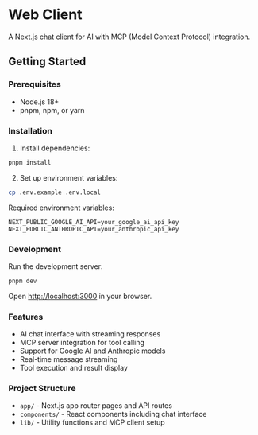 # Web Client

A Next.js chat client for AI with MCP (Model Context Protocol) integration.

## Getting Started

### Prerequisites
- Node.js 18+ 
- pnpm, npm, or yarn

### Installation

1. Install dependencies:
```bash
pnpm install
```

2. Set up environment variables:
```bash
cp .env.example .env.local
```

Required environment variables:
```env
NEXT_PUBLIC_GOOGLE_AI_API=your_google_ai_api_key
NEXT_PUBLIC_ANTHROPIC_API=your_anthropic_api_key
```

### Development

Run the development server:
```bash
pnpm dev
```

Open [http://localhost:3000](http://localhost:3000) in your browser.

### Features

- AI chat interface with streaming responses
- MCP server integration for tool calling
- Support for Google AI and Anthropic models
- Real-time message streaming
- Tool execution and result display

### Project Structure

- `app/` - Next.js app router pages and API routes
- `components/` - React components including chat interface
- `lib/` - Utility functions and MCP client setup
